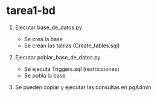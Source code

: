 # tarea1-bd
1. Ejecutar base_de_datos.py
   - Se crea la base
   - Se crean las tablas (Create_tables.sql)

2. Ejecutar poblar_base_de_datos.py
   - Se ejecuta Triggers.sql (restricciones)
   - Se pobla la base

3. Se pueden copiar y ejecutar las consultas en pgAdmin